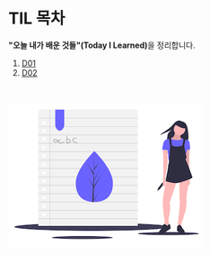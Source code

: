 # TIL 목차

<strong>"오늘 내가 배운 것들"(Today I Learned)</strong>을 정리합니다.

1. [D01](./D01.md)
1. [D02](./D02.md)

<br>

![](./assets/learning.png)
